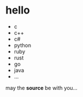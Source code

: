 hello
=====

* c
* c++
* c#
* python
* ruby
* rust
* go
* java
* ...

may the **source** be with you...
